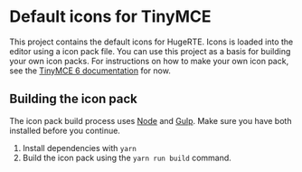 # Default icons for TinyMCE

This project contains the default icons for HugeRTE. Icons is loaded into the editor using a icon pack file. You can use this project as a basis for building your own icon packs. For instructions on how to make your own icon pack, see the [TinyMCE 6 documentation](https://www.tiny.cloud/docs/tinymce/6/creating-an-icon-pack/) for now.

## Building the icon pack
The icon pack build process uses [Node](http://nodejs.org/) and [Gulp](http://gulpjs.com/). Make sure you have both installed before you continue.

1. Install dependencies with `yarn`
2. Build the icon pack using the `yarn run build` command.
